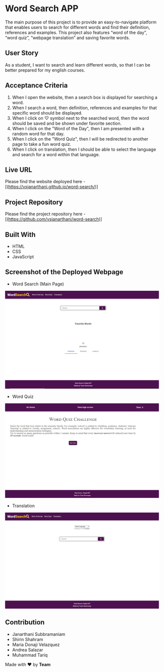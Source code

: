 # Word Search APP

The main purpose of this project is to provide an easy-to-navigate platform that enables users to search for different words and find their definition, references and examples. This project also features “word of the day”, “word quiz”, “webpage translation” and saving favorite words.

## User Story

As a student, I want to search and learn different words, so that I can  be better prepared for my english courses.

## Acceptance Criteria

1. When I open the website, then a search box is displayed for searching a word.
2. When I search a word, then definition, references and examples for that specific word should be displayed.
3. When I click on ♡ symbol next to the searched word, then the word should be saved and be shown under favorite section.
3. When I click on the "Word of the Day", then I am presented with a random word for that day.
4. When I click on the "Word Quiz", then I will be redirected to another page to take a fun word quiz.
5. When I click on translation, then I should be able to select the language and search for a word within that language.

## Live URL

Please find the website deployed here - [(https://vsjanarthani.github.io/word-search/)]

## Project Repository

Please find the project repository here - [(https://github.com/vsjanarthani/word-search)]

## Built With

* HTML
* CSS
* JavaScript

## Screenshot of the Deployed Webpage
* Word Search (Main Page)

![code](./assets/images/word-search-main.jpg)

* Word Quiz

![code](./assets/images/word-quiz.jpg)

* Translation

![code](./assets/images/translation.jpg)



## Contribution

* Janarthani Subbramaniam
* Shirin Shahram
* Maria Donaji Velazquez
* Andrea Salazar
* Muhammad Tariq

Made with :heart: by **Team**